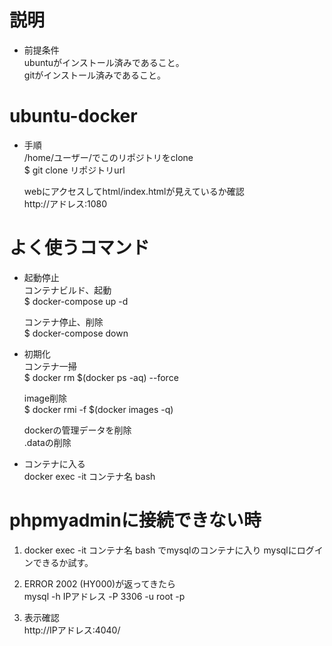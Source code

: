 # 説明
- 前提条件  
ubuntuがインストール済みであること。  
gitがインストール済みであること。

# ubuntu-docker  
- 手順  
/home/ユーザー/でこのリポジトリをclone  
$ git clone リポジトリurl  
  
  webにアクセスしてhtml/index.htmlが見えているか確認  
  http://アドレス:1080  


# よく使うコマンド  
- 起動停止  
  コンテナビルド、起動  
  $ docker-compose up -d  
  
  コンテナ停止、削除  
  $ docker-compose down    
- 初期化  
  コンテナ一掃    
  $ docker rm $(docker ps -aq) --force  

  image削除  
  $ docker rmi -f  $(docker images -q)  

  dockerの管理データを削除  
  .dataの削除  
  
 - コンテナに入る  
  docker exec -it コンテナ名 bash  
   
# phpmyadminに接続できない時  
1. docker exec -it コンテナ名 bash でmysqlのコンテナに入り
mysqlにログインできるか試す。  

2. ERROR 2002 (HY000)が返ってきたら  
mysql -h IPアドレス -P 3306 -u root -p

3. 表示確認  
http://IPアドレス:4040/ 
